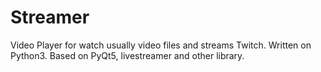 # Streamer
Video Player for watch usually video files and streams Twitch. Written on Python3. Based on PyQt5, livestreamer and other library. 

